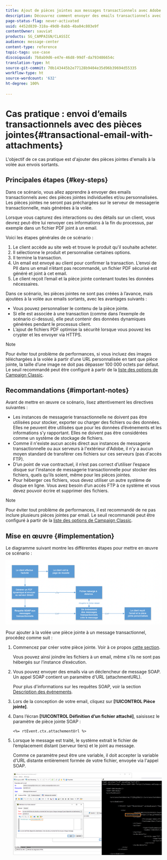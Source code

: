 ```yaml
---
title: Ajout de pièces jointes aux messages transactionnels avec Adobe Campaign Classic
description: Découvrez comment envoyer des emails transactionnels avec des pièces jointes individuelles et/ou personnalisées à l’aide d’Adobe Campaign Classic
page-status-flag: never-activated
uuid: 4452d839-318a-49d8-8abb-4ba04c803e9f
contentOwner: sauviat
products: SG_CAMPAIGN/CLASSIC
audience: message-center
content-type: reference
topic-tags: use-case
discoiquuid: 7b8ab9d6-e47e-46d8-99df-da793486654c
translation-type: ht
source-git-commit: 70b143445b2e77128b9404e35d96b39694d55335
workflow-type: ht
source-wordcount: '632'
ht-degree: 100%

---
```



# Cas pratique : envoi d’emails transactionnels avec des pièces jointes{#transactional-email-with-attachments}

L&#39;objectif de ce cas pratique est d&#39;ajouter des pièces jointes d&#39;emails à la volée aux envois sortants.

## Principales étapes {#key-steps}

Dans ce scénario, vous allez apprendre à envoyer des emails transactionnels avec des pièces jointes individuelles et/ou personnalisées. Les pièces jointes ne seront pas préchargées sur le serveur de messagerie transactionnelle, mais générées à la volée.

Lorsque vous capturez des interactions ou des détails sur un client, vous devrez peut-être lui renvoyer ces informations à la fin du processus, par exemple dans un fichier PDF joint à un email.

Voici les étapes générales de ce scénario :

1. Le client accède au site web et trouve le produit qu&#39;il souhaite acheter.
1. Il sélectionne le produit et personnalise certaines options.
1. Il termine la transaction.
1. Un email est envoyé au client pour confirmer la transaction. L’envoi de PII dans un email n’étant pas recommandé, un fichier PDF sécurisé est généré et joint à cet email.
1. Le client reçoit l’email et la pièce jointe contenant toutes les données nécessaires.

Dans ce scénario, les pièces jointes ne sont pas créées à l’avance, mais ajoutées à la volée aux emails sortants, avec les avantages suivants :

* Vous pouvez personnaliser le contenu de la pièce jointe.
* Si elle est associée à une transaction (comme dans l’exemple de scénario ci-dessus), elle peut contenir des données dynamiques générées pendant le processus client.
* L’ajout de fichiers PDF optimise la sécurité lorsque vous pouvez les crypter et les envoyer via HTTPS.

>[!NOTE]
>
>Pour éviter tout problème de performances, si vous incluez des images téléchargées à la volée à partir d’une URL personnalisée en tant que pièce jointe, la taille d’une image ne doit pas dépasser 100 000 octets par défaut. Le seuil recommandé peut être configuré à partir de la [liste des options de Campaign Classic](../../installation/using/configuring-campaign-options.md#delivery).

## Recommandations {#important-notes}

Avant de mettre en œuvre ce scénario, lisez attentivement les directives suivantes :

* Les instances de messagerie transactionnelle ne doivent pas être utilisées pour stocker, exporter ou charger des fichiers ou des données. Elles ne peuvent être utilisées que pour les données d’événements et les informations s’y rapportant. Elles ne doivent pas être considérées comme un système de stockage de fichiers.
* Comme il n&#39;existe aucun accès direct aux instances de messagerie transactionnelle ou aux serveurs à l&#39;extérieur d&#39;Adobe, il n&#39;y a aucun moyen standard de transférer ces fichiers sur ces serveurs (pas d&#39;accès FTP).
* D’un point de vue contractuel, il n’est pas correct d’utiliser l’espace disque sur l’instance de messagerie transactionnelle pour stocker des fichiers, quels qu’ils soient, même pour les pièces jointes.
* Pour héberger ces fichiers, vous devez utiliser un autre système de disque en ligne. Vous avez besoin d’un accès FTP à ce système et vous devez pouvoir écrire et supprimer des fichiers.

>[!NOTE]
>
>Pour éviter tout problème de performances, il est recommandé de ne pas inclure plusieurs pièces jointes par email. Le seuil recommandé peut être configuré à partir de la [liste des options de Campaign Classic](../../installation/using/configuring-campaign-options.md#delivery).

## Mise en œuvre {#implementation}

Le diagramme suivant montre les différentes étapes pour mettre en œuvre ce scénario :

![](assets/message-center-uc1.png)

Pour ajouter à la volée une pièce jointe à un message transactionnel, procédez comme suit :

1. Commencez par créer votre pièce jointe. Voir à ce propos [cette section](../../delivery/using/attaching-files.md#attach-a-personalized-file).

   Vous pouvez ainsi joindre les fichiers à un email, même s’ils ne sont pas hébergés sur l’instance d’exécution.

1. Vous pouvez envoyer des emails via un déclencheur de message SOAP. Un appel SOAP contient un paramètre d&#39;URL (attachmentURL).

   Pour plus d&#39;informations sur les requêtes SOAP, voir la section [Description des événements](../../message-center/using/event-description.md).

1. Lors de la conception de votre email, cliquez sur **[!UICONTROL Pièce jointe]**.

1. Dans l’écran **[!UICONTROL Définition d’un fichier attaché]**, saisissez le paramètre de pièce jointe SOAP :

   ```
   <%= rtEvent.ctx.attachementUrl %>
   ```

1. Lorsque le message est traité, le système extrait le fichier de l’emplacement distant (serveur tiers) et le joint au message.

   Comme ce paramètre peut être une variable, il doit accepter la variable d&#39;URL distante entièrement formée de votre fichier, envoyée via l&#39;appel SOAP.

   ![](assets/message-center-uc2.png)
